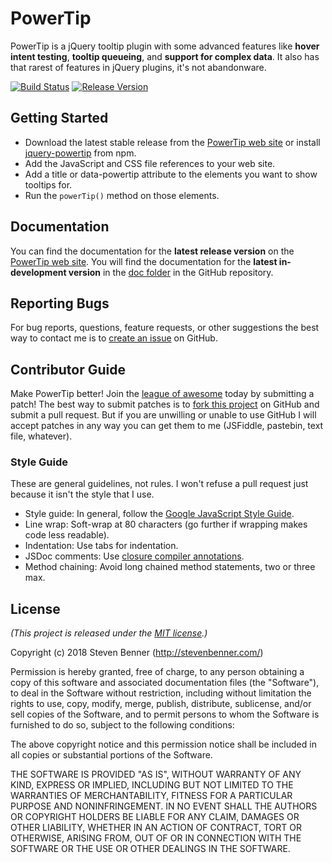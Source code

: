 # PowerTip

PowerTip is a jQuery tooltip plugin with some advanced features like **hover intent testing**, **tooltip queueing**, and **support for complex data**. It also has that rarest of features in jQuery plugins, it's not abandonware.

[![Build Status](https://img.shields.io/travis/stevenbenner/jquery-powertip/master.svg?style=flat-square)](https://travis-ci.org/stevenbenner/jquery-powertip)
[![Release Version](https://img.shields.io/github/release/stevenbenner/jquery-powertip.svg?style=flat-square)][projectpage]

## Getting Started

* Download the latest stable release from the [PowerTip web site][projectpage] or install [jquery-powertip](https://www.npmjs.com/package/jquery-powertip) from npm.
* Add the JavaScript and CSS file references to your web site.
* Add a title or data-powertip attribute to the elements you want to show tooltips for.
* Run the `powerTip()` method on those elements.

## Documentation

You can find the documentation for the **latest release version** on the [PowerTip web site][projectpage]. You will find the documentation for the **latest in-development version** in the [doc folder][docs] in the GitHub repository.

[projectpage]: https://stevenbenner.github.io/jquery-powertip/
[docs]: https://github.com/stevenbenner/jquery-powertip/tree/master/doc

## Reporting Bugs

For bug reports, questions, feature requests, or other suggestions the best way to contact me is to [create an issue][newissue] on GitHub.

[newissue]: https://github.com/stevenbenner/jquery-powertip/issues/new

## Contributor Guide

Make PowerTip better! Join the [league of awesome][contributors] today by submitting a patch! The best way to submit patches is to [fork this project][fork] on GitHub and submit a pull request. But if you are unwilling or unable to use GitHub I will accept patches in any way you can get them to me (JSFiddle, pastebin, text file, whatever).

[contributors]: https://github.com/stevenbenner/jquery-powertip/graphs/contributors
[fork]: https://github.com/stevenbenner/jquery-powertip/fork

### Style Guide

These are general guidelines, not rules. I won't refuse a pull request just because it isn't the style that I use.

* Style guide: In general, follow the [Google JavaScript Style Guide][styleguide].
* Line wrap: Soft-wrap at 80 characters (go further if wrapping makes code less readable).
* Indentation: Use tabs for indentation.
* JSDoc comments: Use [closure compiler annotations][jsdoc].
* Method chaining: Avoid long chained method statements, two or three max.

[styleguide]: https://google.github.io/styleguide/javascriptguide.xml
[jsdoc]: https://github.com/google/closure-compiler/wiki/Annotating-JavaScript-for-the-Closure-Compiler

## License

*(This project is released under the [MIT license](https://raw.github.com/stevenbenner/jquery-powertip/master/LICENSE.txt).)*

Copyright (c) 2018 Steven Benner (http://stevenbenner.com/)

Permission is hereby granted, free of charge, to any person obtaining a copy of this software and associated documentation files (the "Software"), to deal in the Software without restriction, including without limitation the rights to use, copy, modify, merge, publish, distribute, sublicense, and/or sell copies of the Software, and to permit persons to whom the Software is furnished to do so, subject to the following conditions:

The above copyright notice and this permission notice shall be included in all copies or substantial portions of the Software.

THE SOFTWARE IS PROVIDED "AS IS", WITHOUT WARRANTY OF ANY KIND, EXPRESS OR IMPLIED, INCLUDING BUT NOT LIMITED TO THE WARRANTIES OF MERCHANTABILITY, FITNESS FOR A PARTICULAR PURPOSE AND NONINFRINGEMENT. IN NO EVENT SHALL THE AUTHORS OR COPYRIGHT HOLDERS BE LIABLE FOR ANY CLAIM, DAMAGES OR OTHER LIABILITY, WHETHER IN AN ACTION OF CONTRACT, TORT OR OTHERWISE, ARISING FROM, OUT OF OR IN CONNECTION WITH THE SOFTWARE OR THE USE OR OTHER DEALINGS IN THE SOFTWARE.
